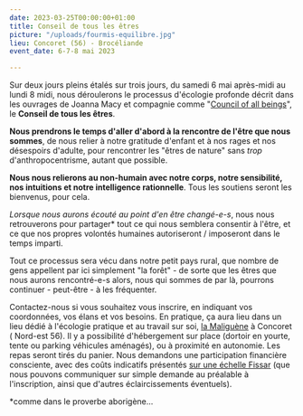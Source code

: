 ```yaml
---
date: 2023-03-25T00:00:00+01:00
title: Conseil de tous les êtres
picture: "/uploads/fourmis-equilibre.jpg"
lieu: Concoret (56) - Brocéliande
event_date: 6-7-8 mai 2023

---
```

Sur deux jours pleins étalés sur trois jours, du samedi 6 mai après-midi au lundi 8 midi, nous déroulerons le processus d'écologie profonde décrit dans les ouvrages de Joanna Macy et compagnie comme "[Council of all beings](https://workthatreconnects.org/resource/council-of-all-beings/)", le **Conseil de tous les êtres**.

**Nous prendrons le temps d'aller d'abord à la rencontre de l'être que nous sommes**, de nous relier à notre gratitude d'enfant et à nos rages et nos désespoirs d'adulte, pour rencontrer les "êtres de nature" sans _trop_ d'anthropocentrisme, autant que possible.

**Nous nous relierons au non-humain avec notre corps, notre sensibilité, nos intuitions et notre intelligence rationnelle**. Tous les soutiens seront les bienvenus, pour cela.

_Lorsque nous aurons écouté au point d'en être changé-e-s_, nous nous retrouverons pour partager* tout ce qui nous semblera consentir à l'être, et ce que nos propres volontés humaines autoriseront / imposeront dans le temps imparti.

Tout ce processus sera vécu dans notre petit pays rural, que nombre de gens appellent par ici simplement "la forêt" - de sorte que les êtres que nous aurons rencontré-e-s alors, nous qui sommes de par là, pourrons continuer - peut-être - à les fréquenter.

Contactez-nous si vous souhaitez vous inscrire, en indiquant vos coordonnées, vos élans et vos besoins.
En pratique, ça aura lieu dans un lieu dédié à l'écologie pratique et au travail sur soi, [la Maliguène](https://maliguene-broceliande.fr/) à Concoret ( Nord-est 56). Il y a possibilité d'hébergement sur place (dortoir en yourte, tente ou parking véhicules aménagés), ou à proximité en autonomie. Les repas seront tirés du panier.
Nous demandons une participation financière consciente, avec des coûts indicatifs présentés [sur une échelle Fissar]() (que nous pouvons communiquer sur simple demande au préalable à l'inscription, ainsi que d'autres éclaircissements éventuels).

\*comme dans le proverbe aborigène...